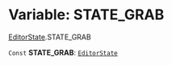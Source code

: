 # Variable: STATE\_GRAB

[EditorState](/en/auto-docs/editor/modules/EditorState.md).STATE\_GRAB

`Const` **STATE\_GRAB**: [`EditorState`](/en/auto-docs/editor/interfaces/EditorState-1.md)
